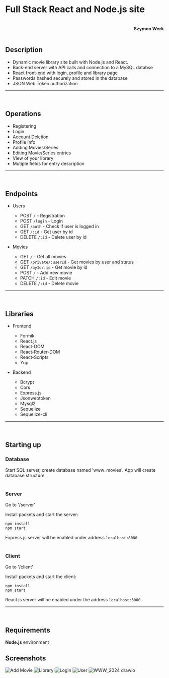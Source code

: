 # **Full Stack React and Node.js site**
<br>
<div style="text-align: right"><b>Szymon Werk</b></div>
<br>

## **Description**
- Dynamic movie library site built with Node.js and React.
- Back-end server with API calls and connection to a MySQL databse
- React front-end with login, profile and library page
- Passwords hashed securely and stored in the database
- JSON Web Token authorization

----------
<br>

## **Operations**
* Registering
* Login
* Account Deletion
* Profile Info
* Adding Movies/Series
* Editing Movie/Series entries
* View of your library
* Mutiple fields for entry description

----------
<br>

## **Endpoints**
* Users
    * POST `/` - Registration
    * POST `/login` - Login
    * GET `/auth` - Check if user is logged in
    * GET `/:id` - Get user by id
    * DELETE `/:id` - Delete user by id

* Movies
    * GET `/` - Get all movies
    * GET `/private/:userId` - Get movies by user and status
    * GET `/byId/:id` - Get movie by id
    * POST `/` - Add new movie
    * PATCH `/:id` - Edit movie
    * DELETE `/:id` - Delete movie

----------
<br>

## **Libraries**
* Frontend
    * Formik
    * React.js
    * React-DOM
    * React-Router-DOM
    * React-Scripts
    * Yup

* Backend
    * Bcrypt
    * Cors
    * Express.js
    * Jsonwebtoken
    * Mysql2
    * Sequelize
    * Sequelize-cli

----------
<br>

## **Starting up**

### **Database**
Start SQL server, create database named 'www_movies'. App will create database structure.
<br>
<br>

### **Server**
Go to '/server'

Install packets and start the server:
```
npm install
npm start
```

Express.js server will be enabled under address `localhost:8080`. 
<br>
<br>

### **Client**
Go to '/client'

Install packets and start the client:
```
npm install
npm start
```

React.js server will be enabled under the address `localhost:3000`. 

----------
<br>

## **Requirements**
**Node.js** environment<br>

## **Screenshots**
![Add Movie](https://github.com/BloodyShrimp/Movie_Library/assets/67617288/65ab9a9b-8fd8-4e96-8d74-97aa8142a0c8)
![Library](https://github.com/BloodyShrimp/Movie_Library/assets/67617288/b07b947f-ebaf-4f63-8def-85bacaa3a1cd)
![Login](https://github.com/BloodyShrimp/Movie_Library/assets/67617288/45d577b5-8d71-4a31-bb20-00a1a8a36443)
![User](https://github.com/BloodyShrimp/Movie_Library/assets/67617288/041d5b25-98eb-4bbd-a830-efea1ed566c1)
![WWW_2024 drawio](https://github.com/user-attachments/assets/6f4f9052-b64e-4205-bffb-f0c2d237319d)
